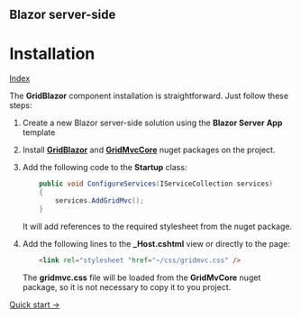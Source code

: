 ## Blazor server-side

# Installation

[Index](Documentation.md)

The **GridBlazor** component installation is straightforward. Just follow these steps:

1. Create a new Blazor server-side solution using the **Blazor Server App** template

2. Install [**GridBlazor**](http://nuget.org/packages/GridBlazor/) and [**GridMvcCore**](http://nuget.org/packages/GridMvcCore/) nuget packages on the project.

3. Add the following code to the **Startup** class:
    ```c#
        public void ConfigureServices(IServiceCollection services)
        {
            services.AddGridMvc();
        }
    ```
    It will add references to the required stylesheet from the nuget package.

4. Add the following lines to the **_Host.cshtml** view or directly to the page:
    ```html
        <link rel="stylesheet "href="~/css/gridmvc.css" />
    ```
    The **gridmvc.css** file will be loaded from the **GridMvCore** nuget package, so it is not necessary to copy it to you project.
 
[Quick start ->](Quick_start.md)
